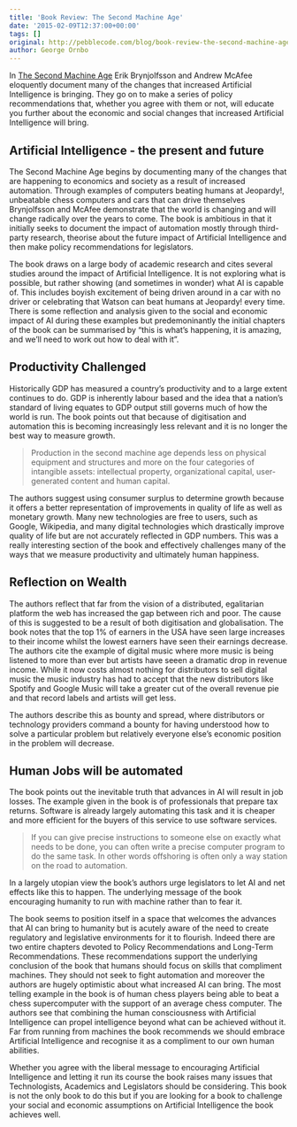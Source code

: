 ```yaml
---
title: 'Book Review: The Second Machine Age'
date: '2015-02-09T12:37:00+00:00'
tags: []
original: http://pebblecode.com/blog/book-review-the-second-machine-age/
author: George Ornbo
---
```

<p>In <a href="http://www.secondmachineage.com/">The Second Machine Age</a> Erik Brynjolfsson and Andrew McAfee eloquently document many of the changes that increased Artificial Intelligence is bringing. They go on to make a series of policy recommendations that, whether you agree with them or not, will educate you further about the economic and social changes that increased Artificial Intelligence will bring.</p>

<h2>Artificial Intelligence - the present and future</h2>

<p>The Second Machine Age begins by documenting many of the changes that are happening to economics and society as a result of increased automation. Through examples of computers beating humans at Jeopardy!, unbeatable chess computers and cars that can drive themselves Brynjolfsson and McAfee demonstrate that the world is changing and will change radically over the years to come. The book is ambitious in that it initially seeks to document the impact of automation mostly through third-party research, theorise about the future impact of Artificial Intelligence and then make policy recommendations for legislators.</p>

<p>The book draws on a large body of academic research and cites several studies around the impact of Artificial Intelligence. It is not exploring what is possible, but rather showing (and sometimes in wonder) what AI is capable of. This includes boyish excitement of being driven around in a car with no driver or celebrating that Watson can beat humans at Jeopardy! every time. There is some reflection and analysis given to the social and economic impact of AI during these examples but predemoninantly the initial chapters of the book can be summarised by &ldquo;this is what&rsquo;s happening, it is amazing, and we&rsquo;ll need to work out how to deal with it&rdquo;.</p>

<h2>Productivity Challenged</h2>

<p>Historically GDP has measured a country&rsquo;s productivity and to a large extent continues to do. GDP is inherently labour based and the idea that a nation&rsquo;s standard of living equates to GDP output still governs much of how the world is run. The book points out that because of digitisation and automation this is becoming increasingly less relevant and it is no longer the best way to measure growth.</p>

<blockquote>
  <p>Production in the second machine age depends less on physical equipment and structures and more on the four categories of intangible assets: intellectual property, organizational capital, user-generated content and human capital.</p>
</blockquote>

<p>The authors suggest using consumer surplus to determine growth because it offers a better representation of improvements in quality of life as well as monetary growth. Many new technologies are free to users, such as Google, Wikipedia, and many digital technologies which drastically improve quality of life but are not accurately reflected in GDP numbers. This was a really interesting section of the book and effectively challenges many of the ways that we measure productivity and ultimately human happiness.</p>

<h2>Reflection on Wealth</h2>

<p>The authors reflect that far from the vision of a distributed, egalitarian platform the web has increased the gap between rich and poor. The cause of this is suggested to be a result of both digitisation and globalisation. The book notes that the top 1% of earners in the USA have seen large increases to their income whilst the lowest earners have seen their earnings decrease. The authors cite the example of digital music where more music is being listened to more than ever but artists have seeen a dramatic drop in revenue income. While it now costs almost nothing for distributors to sell digital music the music industry has had to accept that the new distributors like Spotify and Google Music will take a greater cut of the overall revenue pie and that record labels and artists will get less.</p>

<p>The authors describe this as bounty and spread, where distributors or technology providers command a bounty for having understood how to solve a particular problem but relatively everyone else&rsquo;s economic position in the problem will decrease.</p>

<h2>Human Jobs will be automated</h2>

<p>The book points out the inevitable truth that advances in AI will result in job losses. The example given in the book is of professionals that prepare tax returns. Software is already largely automating this task and it is cheaper and more efficient for the buyers of this service to use software services.</p>

<blockquote>
  <p>If you can give precise instructions to someone else on exactly what needs to be done, you can often write a precise computer program to do the same task. In other words offshoring is often only a way station on the road to automation.</p>
</blockquote>

<p>In a largely utopian view the book&rsquo;s authors urge legislators to let AI and net effects like this to happen. The underlying message of the book encouraging humanity to run with machine rather than to fear it.</p>

<p>The book seems to position itself in a space that welcomes the advances that AI can bring to humanity but is acutely aware of the need to create regulatory and legislative environments for it to flourish. Indeed there are two entire chapters devoted to Policy Recommendations and Long-Term Recommendations. These recommendations support the underlying conclusion of the book that humans should focus on skills that compliment machines. They should not seek to fight automation and moreover the authors are hugely optimistic about what increased AI can bring. The most telling example in the book is of human chess players being able to beat a chess supercomputer with the support of an average chess computer. The authors see that combining the human consciousness with Artificial Intelligence can propel intelligence beyond what can be achieved without it. Far from running from machines the book recommends we should embrace Artificial Intelligence and recognise it as a compliment to our own human abilities.</p>

<p>Whether you agree with the liberal message to encouraging Artificial Intelligence and letting it run its course the book raises many issues that Technologists, Academics and Legislators should be considering. This book is not the only book to do this but if you are looking for a book to challenge your social and economic assumptions on Artificial Intelligence the book achieves well.</p>
